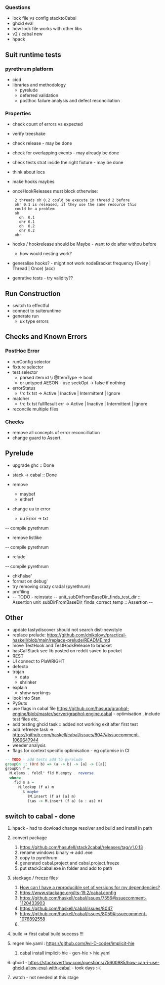 
### Questions 
* lock file vs config stacktoCabal
* ghcid eval
* how lock file works with other libs
* v2 / cabal new
* hpack
## Suit runtime tests

### pyrethrum platform 
* cicd
* libraries and methodology
  * pyrelude
  * deferred validation
  * posthoc failure analysis and defect reconciliation 
### Properties
* check count of errors vs expected
* verify treeshake
* check release - may be done
* check for overlapping events - may already be done
* check tests strat inside the right fixture - may be done
* think about locs
* make hooks maybes
* onceHookReleases must block otherwise:
  ```
   2 threads oh 0.2 could be execute in thread 2 before 
   ohr 0.1 is released, if they use the same resource this 
   could be a problem
   oh
     oh  0.1
     ohr 0.1
     oh  0.2
     ohr 0.2
   ohr
  ```
* hooks / hookrelease should be Maybe - want to do after withou before
  * how would nesting work?

* generalise hooks? - might not work  nodeBracket frequency (Every | Thread | Once) (acc)
* genrative tests - try validity??


## Run Construction
* switch to effectful
* connect to suiteruntime
* generate run
  * ux type errors

## Checks and Known Errors
### PostHoc Error 
* runConfig selector
* fixture selector
* test selector
  * parsed item id \i @ItemType -> bool
  * or untyped AESON - use seekOpt -> false if nothing
* errorStatus
  * \rc fx tst -> Active | Inactive | Intermittent | Ignore
* matcher
  * \rc fx tst fullResult err -> Active | Inactive | Intermittent | Ignore
* reconcile multiple files

### Checks
* remove all concepts of error reconcilliation
* change guard to Assert



## Pyrelude
* upgrade ghc :: Done
* stack -> cabal :: Done

* remove 
  * maybef
  * eitherf
* change uu to error
  * uu Error -> txt 

-- compile pyrethrum

* remove listlike 

-- compile pyrethrum

* relude

-- compile pyrethrum

* chkFalse'
* format on debug'
* try removing crazy cradal (pyrethrum)
* profiling
* -- TODO - reinstate
-- unit_subDirFromBaseDir_finds_test_dir :: Assertion
unit_subDirFromBaseDir_finds_correct_temp :: Assertion
-- 

## Other
* update tastydiscover should not search dist-newstyle
* replace prelude: https://github.com/dnikolovv/practical-haskell/blob/main/replace-prelude/README.md
* move TestHook and TestHookRelease to bracket
* hasCallStack see lib posted on reddit saved to pocket
* REST
* UI connect to PlaWRIGHT
* defecto
* trojan
  * data
  * shrinker
* explain
  * show workings
* look into Stan
* PyGuts
* use flags in cabal file https://github.com/hasura/graphql-engine/blob/master/server/graphql-engine.cabal - optimisation , include test files etc, 
* add testing ghcid task :: added not working exit after first test
* add refreeze task => https://github.com/haskell/cabal/issues/8047#issuecomment-1069647944
* weeder analysis
* flags for context specific optimisation - eg optomise in CI

```haskell
-- TODO - add tests add to pyrelude
groupOn :: (Ord b) => (a -> b) -> [a] -> [[a]]
groupOn f =
  M.elems . foldl' fld M.empty . reverse
  where
    fld m a =
      M.lookup (f a) m
        & maybe
          (M.insert (f a) [a] m)
          (\as -> M.insert (f a) (a : as) m)
```

## switch to cabal - done
1. hpack - had to dowload change resolver and build and install in path
2. convert package 
   1. https://github.com/hasufell/stack2cabal/releases/tag/v1.0.13 
   2. rename windows binary => add .exe
   3. copy to pyrethrum
   4. generated cabal.project and cabal.project.freeze
   5. put stack2cabal.exe in folder and add to path

3. stackage / freeze files
   1. [How can I have a reproducible set of versions for my dependencies?](https://cabal.readthedocs.io/en/stable/nix-local-build.html#how-can-i-have-a-reproducible-set-of-versions-for-my-dependencies)
   2. https://www.stackage.org/lts-19.2/cabal.config 
   3. https://github.com/haskell/cabal/issues/7556#issuecomment-1120433903
   4. https://github.com/haskell/cabal/issues/8047
   5. https://github.com/haskell/cabal/issues/8059#issuecomment-1076892558
   6. 
4. build => first cabal build success !!!
5. regen hie.yaml : https://github.com/Avi-D-coder/implicit-hie
   1. cabal install implicit-hie - gen-hie > hie.yaml
6. ghcid - https://stackoverflow.com/questions/75600985/how-can-i-use-ghcid-allow-eval-with-cabal - took days :-(
7. watch - not needed at this stage

